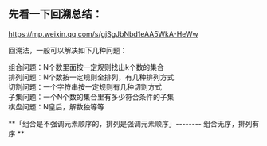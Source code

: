 ## 先看一下回溯总结：

https://mp.weixin.qq.com/s/gjSgJbNbd1eAA5WkA-HeWw <br/>

回溯法，一般可以解决如下几种问题：<br/>

组合问题：N个数里面按一定规则找出k个数的集合<br/>
排列问题：N个数按一定规则全排列，有几种排列方式<br/>
切割问题：一个字符串按一定规则有几种切割方式<br/>
子集问题：一个N个数的集合里有多少符合条件的子集<br/>
棋盘问题：N皇后，解数独等等<br/>

**「组合是不强调元素顺序的，排列是强调元素顺序」-------- 组合无序，排列有序 **
